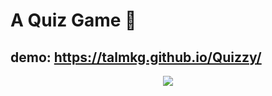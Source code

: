 
# A Quiz Game 🍇
## demo: https://talmkg.github.io/Quizzy/
<p align="center">
  <img src="https://i.pinimg.com/originals/8f/87/fe/8f87fefbaa14d9c9612860d15aace7c9.gif"/>
</p>
